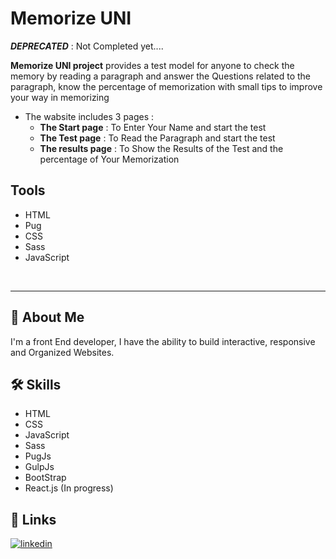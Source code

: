 # Memorize UNI

**_DEPRECATED_** : Not Completed yet....

**Memorize UNI project** provides a test model for anyone to check the memory by reading a paragraph and answer the Questions related to the paragraph, know the percentage of memorization with small tips to improve your way in memorizing

- The wabsite includes 3 pages :
  - **The Start page** : To Enter Your Name and start the test
  - **The Test page** : To Read the Paragraph and start the test
  - **The results page** : To Show the Results of the Test and the percentage of Your Memorization

## Tools

- HTML
- Pug
- CSS
- Sass
- JavaScript

<br>
<hr>

## 🚀 About Me

I'm a front End developer, I have the ability to build interactive, responsive and Organized Websites.

## 🛠 Skills

- HTML
- CSS
- JavaScript
- Sass
- PugJs
- GulpJs
- BootStrap
- React.js (In progress)

## 🔗 Links

[![linkedin](https://img.shields.io/badge/linkedin-0A66C2?style=for-the-badge&logo=linkedin&logoColor=white)](https://www.linkedin.com/in/abdulrahman-mohammed22/)
